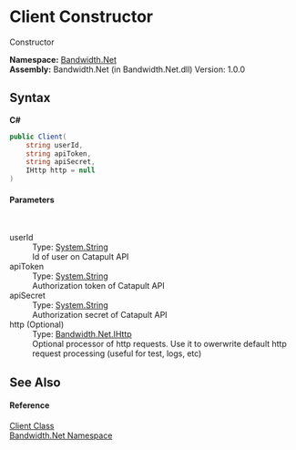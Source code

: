 ﻿# Client Constructor 
 

Constructor

**Namespace:**&nbsp;<a href ="N_Bandwidth_Net.md">Bandwidth.Net</a><br />**Assembly:**&nbsp;Bandwidth.Net (in Bandwidth.Net.dll) Version: 1.0.0

## Syntax

**C#**<br />
``` C#
public Client(
	string userId,
	string apiToken,
	string apiSecret,
	IHttp http = null
)
```


#### Parameters
&nbsp;<dl><dt>userId</dt><dd>Type: <a href="http://msdn2.microsoft.com/en-us/library/s1wwdcbf" target="_blank">System.String</a><br />Id of user on Catapult API</dd><dt>apiToken</dt><dd>Type: <a href="http://msdn2.microsoft.com/en-us/library/s1wwdcbf" target="_blank">System.String</a><br />Authorization token of Catapult API</dd><dt>apiSecret</dt><dd>Type: <a href="http://msdn2.microsoft.com/en-us/library/s1wwdcbf" target="_blank">System.String</a><br />Authorization secret of Catapult API</dd><dt>http (Optional)</dt><dd>Type: <a href ="T_Bandwidth_Net_IHttp.md">Bandwidth.Net.IHttp</a><br />Optional processor of http requests. Use it to owerwrite default http request processing (useful for test, logs, etc)</dd></dl>

## See Also


#### Reference
<a href ="T_Bandwidth_Net_Client.md">Client Class</a><br /><a href ="N_Bandwidth_Net.md">Bandwidth.Net Namespace</a><br />